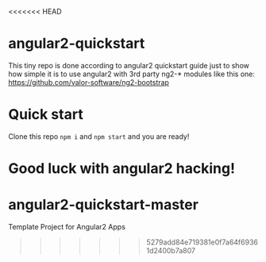 <<<<<<< HEAD
# angular2-quickstart

This tiny repo is done according to angular2 quickstart guide
just to show how simple it is to use angular2 with 3rd party ng2-* modules
like this one: https://github.com/valor-software/ng2-bootstrap

# Quick start

Clone this repo
`npm i` and `npm start` and you are ready!

Good luck with angular2 hacking!
=======
# angular2-quickstart-master
Template Project for Angular2 Apps
>>>>>>> 5279add84e719381e0f7a64f69361d2400b7a807
